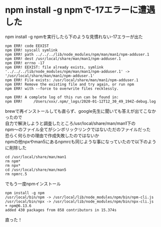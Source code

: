 # npm install -g npmで-17エラーに遭遇した

npm install -g npmを実行したら下のような見慣れない-17エラーが出た

```
npm ERR! code EEXIST
npm ERR! syscall symlink
npm ERR! path ../../../lib/node_modules/npm/man/man1/npm-adduser.1
npm ERR! dest /usr/local/share/man/man1/npm-adduser.1
npm ERR! errno -17
npm ERR! EEXIST: file already exists, symlink '../../../lib/node_modules/npm/man/man1/npm-adduser.1' -> '/usr/local/share/man/man1/npm-adduser.1'
npm ERR! File exists: /usr/local/share/man/man1/npm-adduser.1
npm ERR! Remove the existing file and try again, or run npm
npm ERR! with --force to overwrite files recklessly.

npm ERR! A complete log of this run can be found in:
npm ERR!     /Users/xxx/.npm/_logs/2020-01-12T12_30_49_194Z-debug.log
```

brewで再インストールしても直らず、google先生に聞いても答えが出てこなかったので<br>
自力で解決しようと調査したところ/usr/local/share/man/man1下の<br>
npm〜のファイル全てがシンボリックリンクではないただのファイルだった<br>
恐らく何らかの理由で作成失敗したのではないか<br>
npmの他npxやman5にあるnpmrcも同じような事になっていたので以下のように削除した

```
cd /usr/local/share/man/man1
rm npm*
rm npx*
cd /usr/local/share/man/man5
rm npmrc.5
```
でもう一度npmインストール

```
npm install -g npm
/usr/local/bin/npm -> /usr/local/lib/node_modules/npm/bin/npm-cli.js
/usr/local/bin/npx -> /usr/local/lib/node_modules/npm/bin/npx-cli.js
+ npm@6.13.6
added 430 packages from 858 contributors in 15.374s
```
直った！
